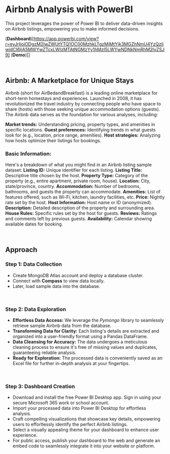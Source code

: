 # Airbnb Analysis with PowerBI
This project leverages the power of Power BI to deliver data-driven insights on Airbnb listings, empowering you to make informed decisions.

(**Dashboard**)[https://app.powerbi.com/view?r=eyJrIjoiODgzM2IwZWUtYTQ1OC00MzhkLTgzMjMtYjk3MGZhNmU4YzQzIiwidCI6IjA5MWYwZTcxLWIzMTAtNGMzYy1hMzI5LWYwNDNkNmRhM2IyZSJ9]
(**Demo**)[]

<br>

## Airbnb: A Marketplace for Unique Stays
Airbnb (short for AirBedandBreakfast) is a leading online marketplace for short-term homestays and experiences. Launched in 2008, it has revolutionized the travel industry by connecting people who have space to share (hosts) with those seeking unique accommodation options (guests).
The Airbnb data serves as the foundation for various analyses, including:

**Market trends:** Understanding pricing, property types, and amenities in specific locations.
**Guest preferences:** Identifying trends in what guests look for (e.g., location, price range, amenities).
**Host strategies:** Analyzing how hosts optimize their listings for bookings.

### Basic Information:
Here's a breakdown of what you might find in an Airbnb listing sample dataset:
**Listing ID:** Unique identifier for each listing.
**Listing Title:** Descriptive title chosen by the host.
**Property Type:** Category of the property (e.g., entire apartment, private room, house).
**Location:** City, state/province, country.
**Accommodation:** Number of bedrooms, bathrooms, and guests the property can accommodate.
**Amenities:** List of features offered, such as Wi-Fi, kitchen, laundry facilities, etc.
**Price:** Nightly rate set by the host.
**Host Information:** Host name or ID (anonymized).
**Description:** Detailed description of the property and surrounding area.
**House Rules:** Specific rules set by the host for guests.
**Reviews:** Ratings and comments left by previous guests.
**Availability:** Calendar showing available dates for booking.

<br>

## Approach
### Step 1: Data Collection
- Create MongoDB Atlas account and deploy a database cluster.
- Connect with **Compass** to view data locally.
- Later, load sample data into the database.

<br>

### Step 2: Data Exploration
- **Effortless Data Access:** We leverage the *Pymongo* library to seamlessly retrieve sample Airbnb data from the database.
- **Transforming Data for Clarity:** Each listing's details are extracted and organized into a user-friendly format using a Pandas DataFrame.
- **Data Cleansing for Accuracy:** The data undergoes a meticulous cleaning process to ensure it's free of missing values and duplicates, guaranteeing reliable analysis.
- **Ready for Exploration:** The processed data is conveniently saved as an Excel file for further in-depth analysis at your fingertips.

<br>

### Step 3: Dashboard Creation
- Download and install the free Power BI Desktop app. Sign in using your secure Microsoft 365 work or school account.
- Import your processed data into Power BI Desktop for effortless analysis.
- Craft compelling visualizations that showcase key details, empowering users to effortlessly identify the perfect Airbnb listings.
- Select a visually appealing theme for your dashboard to enhance user experience.
- For public access, publish your dashboard to the web and generate an embed code to seamlessly integrate it into your website or platform.
